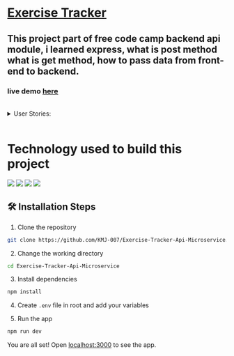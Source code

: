# [Exercise Tracker](https://www.freecodecamp.org/learn/apis-and-microservices/apis-and-microservices-projects/exercise-tracker)




## This project part of free code camp backend api module, i learned express, what is post method what is get method, how to pass data from front-end to backend.  
### live demo [here](https://Exercise-Tracker-Api-Microservice.karanmj.repl.co)
  
 
 <br>
 <details>
    <summary>User Stories:</summary>

1. You can POST to /api/users with form data username to create a new user. The returned response will be an object with username and _id properties.

2. You can make a GET request to /api/users to get an array of all users. Each element in the array is an object containing a user's username and _id.

3. You can POST to /api/users/:_id/exercises with form data description, duration, and optionally date. If no date is supplied, the current date will be used. The response returned will be the user object with the exercise fields added.

4. You can make a GET request to /api/users/:_id/logs to retrieve a full exercise log of any user. The returned response will be the user object with a log array of all the exercises added. Each log item has the description, duration, and date properties.

5. A request to a user's log (/api/users/:_id/logs) returns an object with a count property representing the number of exercises returned.

6. You can add from, to and limit parameters to a /api/users/:_id/logs request to retrieve part of the log of any user. from and to are dates in yyyy-mm-dd format. limit is an integer of how many logs to send back.
</details>
 <br>

# Technology used to build this project

![](https://img.shields.io/badge/JavaScript-F7DF1E?style=for-the-badge&logo=javascript&logoColor=black)
![](https://img.shields.io/badge/Node.js-43853D?style=for-the-badge&logo=node.js&logoColor=white)
![](https://img.shields.io/badge/Express.js-404D59?style=for-the-badge)
![](https://img.shields.io/badge/MongoDB-4EA94B?style=for-the-badge&logo=mongodb&logoColor=white)



## 🛠️ Installation Steps

1. Clone the repository

```bash
git clone https://github.com/KMJ-007/Exercise-Tracker-Api-Microservice.git
```

2. Change the working directory

```bash
cd Exercise-Tracker-Api-Microservice
```

3. Install dependencies

```bash
npm install
```

4. Create `.env` file in root and add your variables

5. Run the app

```bash
npm run dev
```

You are all set! Open [localhost:3000](http://localhost:3000/) to see the app.